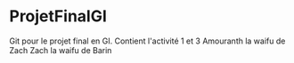 # ProjetFinalGI
Git pour le projet final en GI. Contient l'activité 1 et 3 
Amouranth la waifu de Zach
Zach la waifu de Barin
